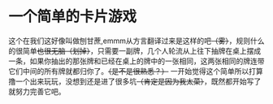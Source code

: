 # 一个简单的卡片游戏
这个在我们这好像叫做刨甘蔗,emmm从方言翻译过来是这样的吧~~（雾）~~，规则什么的很简单~~也很无脑（划掉）~~，只需要一副牌，几个人轮流从上往下抽牌在桌上摆成一条，如果你抽出的那张牌和已经在桌上的牌中的一张相同，这两张相同的牌连带它们中间的所有牌就都归你了。~~（是不是很熟悉？）~~
一开始觉得这个简单所以打算撸一个出来玩玩，没想到还是进了很多坑~~（肯定是因为我太菜）~~，既然都开始写了就努力完善它吧。
